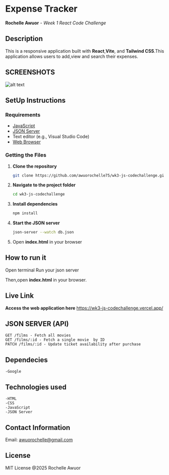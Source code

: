# Expense Tracker

**Rochelle Awuor** - *Week 1 React Code Challenge*  

## **Description**  
 This is a responsive application built with **React**,**Vite**, and **Tailwind CSS**.This application allows users to add,view and search their expenses.

## **SCREENSHOTS** 
![alt text](image.png) 
  

## **SetUp Instructions**  

### **Requirements**  
- [JavaScript](https://developer.mozilla.org/en-US/docs/Web/JavaScript)  
- [JSON Server](https://www.npmjs.com/package/json-server)  
- Text editor (e.g., Visual Studio Code)  
- [Web Browser](https://www.google.com/chrome/)  

### **Getting the Files**  
1. **Clone the repository**  
   ```sh
   git clone https://github.com/awuorochelle75/wk3-js-codechallenge.git

2. **Navigate to the project folder**
    ```sh
    cd wk3-js-codechallenge

3.  **Install dependencies**
    ```sh
    npm install

4. **Start the JSON server**
    ```sh
    json-server --watch db.json

5. Open **index.html** in your browser


## How to run it 
Open terminal
Run your json server
  
Then,open **index.html** in your browser.

##  Live Link 
**Access the web  application here**
    https://wk3-js-codechallenge.vercel.app/

## JSON SERVER (API)

    GET /films - Fetch all movies
    GET /films/:id - Fetch a single movie  by ID
    PATCH /films/:id - Update ticket availability after purchase

## Dependecies
    -Google


## Technologies used
    -HTML
    -CSS
    -JavaScript
    -JSON Server

## Contact Information
Email: awuorochelle@gmail.com

## License
MIT License @2025 Rochelle Awuor
